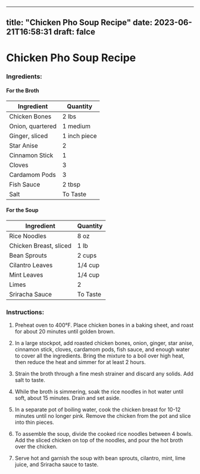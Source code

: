 
---
title: "Chicken Pho Soup Recipe"
date: 2023-06-21T16:58:31
draft: falce
---

# Chicken Pho Soup Recipe

### Ingredients:

#### For the Broth
| Ingredient | Quantity |
| --- | --- |
| Chicken Bones | 2 lbs |
| Onion, quartered | 1 medium |
| Ginger, sliced | 1 inch piece |
| Star Anise | 2 |
| Cinnamon Stick | 1 |
| Cloves | 3 |
| Cardamom Pods | 3 |
| Fish Sauce | 2 tbsp |
| Salt | To Taste |

#### For the Soup 
| Ingredient | Quantity |
| --- | --- |
| Rice Noodles | 8 oz |
| Chicken Breast, sliced | 1 lb |
| Bean Sprouts | 2 cups |
| Cilantro Leaves | 1/4 cup |
| Mint Leaves | 1/4 cup |
| Limes | 2 |
| Sriracha Sauce | To Taste |

### Instructions:

1. Preheat oven to 400°F. Place chicken bones in a baking sheet, and roast for about 20 minutes until golden brown.

2. In a large stockpot, add roasted chicken bones, onion, ginger, star anise, cinnamon stick, cloves, cardamom pods, fish sauce, and enough water to cover all the ingredients. Bring the mixture to a boil over high heat, then reduce the heat and simmer for at least 2 hours.

3. Strain the broth through a fine mesh strainer and discard any solids. Add salt to taste.

4. While the broth is simmering, soak the rice noodles in hot water until soft, about 15 minutes. Drain and set aside.

5. In a separate pot of boiling water, cook the chicken breast for 10-12 minutes until no longer pink. Remove the chicken from the pot and slice into thin pieces.

6. To assemble the soup, divide the cooked rice noodles between 4 bowls. Add the sliced chicken on top of the noodles, and pour the hot broth over the chicken.

7. Serve hot and garnish the soup with bean sprouts, cilantro, mint, lime juice, and Sriracha sauce to taste.

